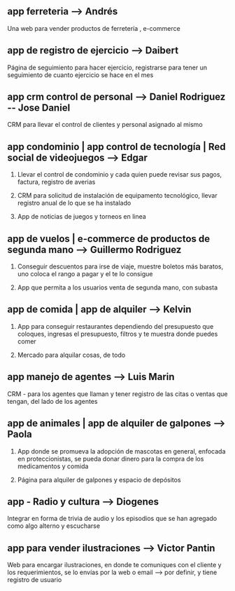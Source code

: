 ## app ferreteria --> Andrés

Una web para vender productos de ferretería , e-commerce

## app de registro de ejercicio --> Daibert

Página de seguimiento para hacer ejercicio, registrarse para tener un seguimiento de cuanto ejercicio se hace en el mes

## app crm control de personal --> Daniel Rodriguez -- Jose Daniel

CRM para llevar el control de clientes y personal asignado al mismo

## app condominio | app control de tecnología | Red social de videojuegos --> Edgar

1. Llevar el control de condominio y cada quien puede revisar sus pagos, factura, registro de averias

2. CRM para solicitud de instalación de equipamento tecnológico, llevar registro anual de lo que se ha instalado

3. App de noticias de juegos y torneos en linea

## app de vuelos | e-commerce de productos de segunda mano --> Guillermo Rodriguez

1. Conseguir descuentos para irse de viaje, muestre boletos más baratos, uno coloca el rango a pagar y el te lo consigue

2. App que permita a los usuarios venta de segunda mano, con subasta

## app de comida | app de alquiler --> Kelvin

1. App para conseguir restaurantes dependiendo del presupuesto que coloques, ingresas el presupuesto, filtros y te muestra donde puedes comer

2. Mercado para alquilar cosas, de todo

## app manejo de agentes --> Luis Marin

CRM - para los agentes que llaman y tener registro de las citas o ventas que tengan, del lado de los agentes

## app de animales | app de alquiler de galpones --> Paola

1. App donde se promueva la adopción de mascotas en general, enfocada en proteccionistas, se pueda donar dinero para la compra de los medicamentos y comida

2. Página para alquiler de galpones y espacio de depósitos

## app - Radio y cultura --> Diogenes

Integrar en forma de trivia de audio y los episodios que se han agregado como algo alterno y escucharse

## app para vender ilustraciones --> Victor Pantin

Web para encargar ilustraciones, en donde te comuniques con el cliente y los requerimientos, se lo envías por la web o email --> por definir, y tiene registro de usuario
